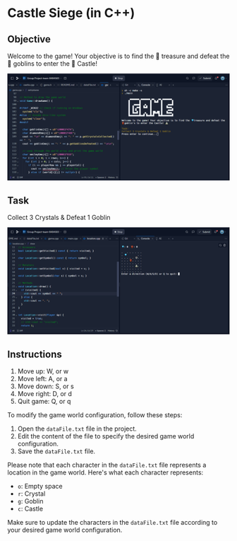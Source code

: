 # Castle Siege (in C++)

## Objective

Welcome to the game! Your objective is to find the 💎 treasure and defeat the 👾 goblins to enter the 🏰 Castle!

![Start Menu](startMenu.png)

## Task
Collect 3 Crystals & Defeat 1 Goblin

![Game Play](gamePlay.png)

## Instructions

1. Move up: W, or w
2. Move left: A, or a
3. Move down: S, or s
4. Move right: D, or d
5. Quit game: Q, or q

To modify the game world configuration, follow these steps:

1. Open the `dataFile.txt` file in the project.
2. Edit the content of the file to specify the desired game world configuration.
3. Save the `dataFile.txt` file.

Please note that each character in the `dataFile.txt` file represents a location in the game world. Here's what each character represents:

- `o`: Empty space
- `r`: Crystal
- `g`: Goblin
- `c`: Castle

Make sure to update the characters in the `dataFile.txt` file according to your desired game world configuration.
